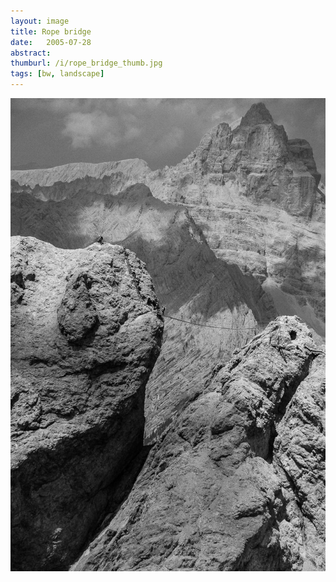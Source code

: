 ```yaml
---
layout: image
title: Rope bridge
date:   2005-07-28
abstract: 
thumburl: /i/rope_bridge_thumb.jpg
tags: [bw, landscape]
---
```

![](/i/rope_bridge.jpg)

